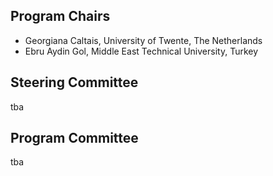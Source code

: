 ## Program Chairs
<ul>
<li> Georgiana Caltais, University of Twente, The Netherlands </li> 
<li> Ebru Aydin Gol, Middle East Technical University, Turkey </li>
</ul>

## Steering Committee
<!--
<li> Gregor Goessler, INRIA, France </li>
<li> Stefan Leue, University of Konstanz, Germany </li>
-->
tba

## Program Committee
tba
